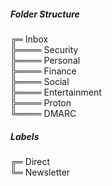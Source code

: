 ##### Folder Structure
╔═ Inbox  
╠════ Security  
╠════ Personal  
╠════ Finance  
╠════ Social  
╠════ Entertainment  
╠════ Proton  
╚════ DMARC

##### Labels
╔═ Direct  
╚═ Newsletter  